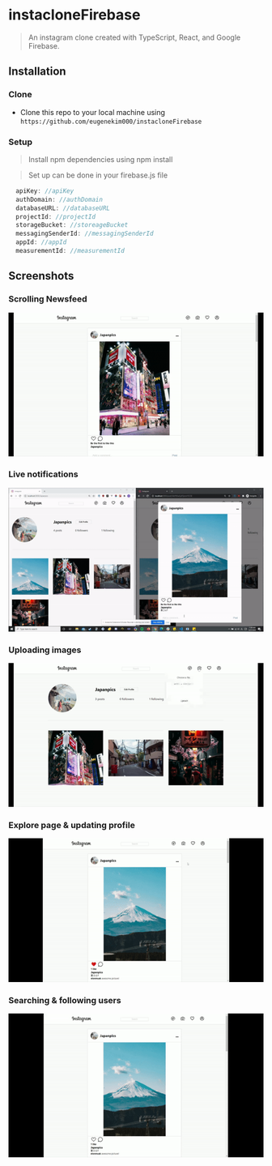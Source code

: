 # instacloneFirebase

> An instagram clone created with TypeScript, React, and Google Firebase.

## Installation

### Clone

- Clone this repo to your local machine using `https://github.com/eugenekim000/instacloneFirebase`

### Setup

> Install npm dependencies using npm install

> Set up can be done in your firebase.js file

```javascript
  apiKey: //apiKey
  authDomain: //authDomain
  databaseURL: //databaseURL
  projectId: //projectId
  storageBucket: //storeageBucket
  messagingSenderId: //messagingSenderId
  appId: //appId
  measurementId: //measurementId
```

## Screenshots
### Scrolling Newsfeed
![Showcase GIF](/screenshots/gif3.gif)
### Live notifications
![Showcase GIF](/screenshots/gif1.gif)
### Uploading images
![Showcase GIF](/screenshots/gif2.gif)
### Explore page & updating profile
![Showcase GIF](/screenshots/gif4.gif)
### Searching & following users
![Showcase GIF](/screenshots/gif5.gif)
